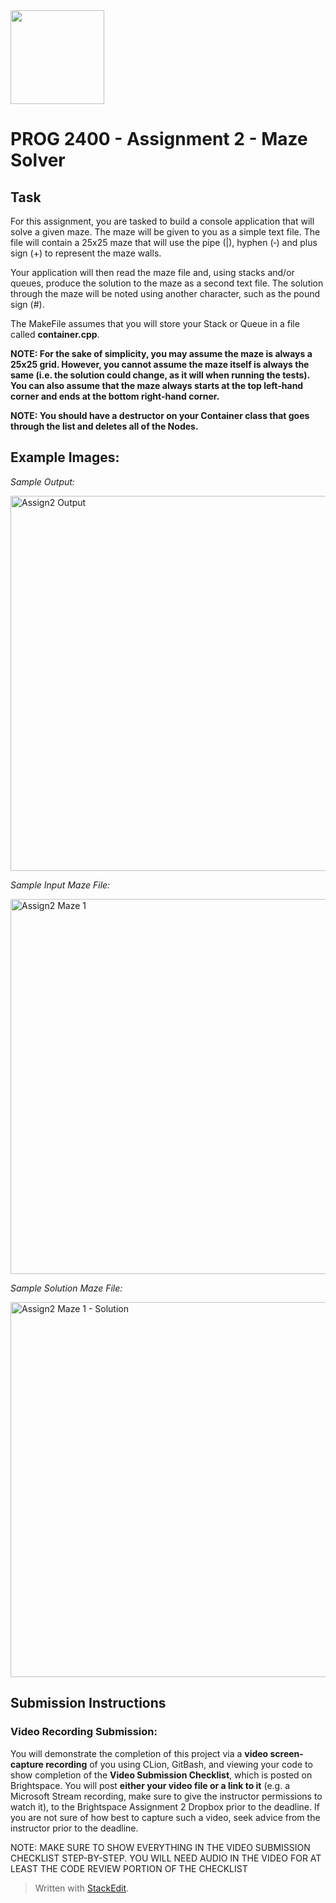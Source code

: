 <img width="150px" src="https://www.nscc.ca/img/aboutnscc/visual-identity-guidelines/artwork/nscc-jpeg.jpg" >

# PROG 2400 - Assignment 2 - Maze Solver


## Task

For this assignment, you are tasked to build a console application that will solve a given maze. The maze will be given to you as a simple text file. The file will contain a 25x25 maze that will use the pipe (|), hyphen (‐) and plus sign (+) to represent the maze walls.

Your application will then read the maze file and, using stacks and/or queues, produce the solution to the maze as a second text file. The solution through the maze will be noted using another character, such as the pound sign (#).

The MakeFile assumes that you will store your Stack or Queue in a file called **container.cpp**.

**NOTE: For the sake of simplicity, you may assume the maze is always a 25x25 grid. However, you cannot assume the maze itself is always the same (i.e. the solution could change, as it will when running the tests). You can also assume that the maze always starts at the top left‐hand corner and ends at the bottom right‐hand corner.**

**NOTE: You should have a destructor on your Container class that goes through the list and deletes all of the Nodes.**

## Example Images:

*Sample Output:*

<img width="600px" src="https://prog2400.netlify.app/assign2-output.png" alt="Assign2 Output">

*Sample Input Maze File:*

<img width="600px" src="https://prog2400.netlify.app/assign2-sample-file-contents.png" alt="Assign2 Maze 1">

*Sample Solution Maze File:*

<img width="600px" src="https://prog2400.netlify.app/assign2-sample-ouput-file-contents.png" alt="Assign2 Maze 1 - Solution">


## Submission Instructions
### Video Recording Submission:

You will demonstrate the completion of this project via a **video screen-capture recording** of you using CLion, GitBash, and viewing your code to show completion of the **Video Submission Checklist**, which is posted on Brightspace. You will post **either your video file or a link to it** (e.g. a Microsoft Stream recording, make sure to give the instructor permissions to watch it), to the Brightspace Assignment 2 Dropbox prior to the deadline. If you are not sure of how best to capture such a video, seek advice from the instructor prior to the deadline.

NOTE: MAKE SURE TO SHOW EVERYTHING IN THE VIDEO SUBMISSION CHECKLIST STEP-BY-STEP. YOU WILL NEED AUDIO IN THE VIDEO FOR AT LEAST THE CODE REVIEW PORTION OF THE CHECKLIST

> Written with [StackEdit](https://stackedit.io/).
